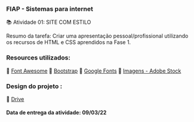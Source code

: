 ### FIAP  - Sistemas para internet
📚 Atividade 01: SITE COM ESTILO

Resumo da tarefa: Criar uma apresentação pessoal/profissional utilizando os recursos de HTML e CSS aprendidos na Fase 1.
 
 ### Resources utilizados: 
 🎨 [Font Awesome](https://fontawesome.com/)
 🎨 [Bootstrap](https://getbootstrap.com/)
 🎨 [Google Fonts](https://fonts.google.com/)
 🎨 [Imagens - Adobe Stock](https://stock.adobe.com/)

 ### Design do projeto : 
  🎨 [Drive](https://drive.google.com/file/d/1vbzSd_qsp992C5qQ6eLcgAn3m3WbH2q7/view?usp=sharing)

 #### Data de entrega da atividade: 09/03/22
